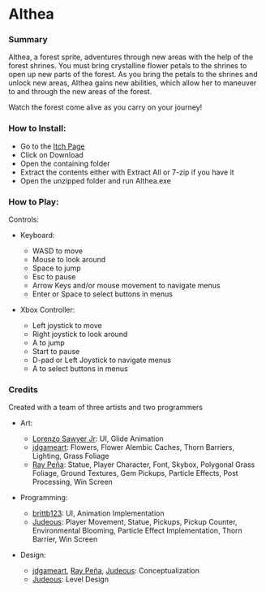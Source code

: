 # Althea

### Summary
Althea, a forest sprite, adventures through new areas with the help of the forest shrines. You must bring crystalline flower petals to the shrines to open up new parts of the forest. As you bring the petals to the shrines and unlock new areas, Althea gains new abilities, which allow her to maneuver to and through the new areas of the forest.

Watch the forest come alive as you carry on your journey!

### How to Install:
 - Go to  the [Itch Page](https://green-production.itch.io/althea)
 - Click on Download
 - Open the containing folder
 - Extract the contents either with Extract All or 7-zip if you have it
 - Open the unzipped folder and run Althea.exe

### How to Play:
Controls:
- Keyboard:
  - WASD to move
  - Mouse to look around
  - Space to jump
  - Esc to pause
  - Arrow Keys and/or mouse movement to navigate menus
  - Enter or Space to select buttons in menus

- Xbox Controller:
  - Left joystick to move
  - Right joystick to look around
  - A to jump
  - Start to pause
  - D-pad or Left Joystick to navigate menus
  - A to select buttons in menus

### Credits
Created with a team of three artists and two programmers
- Art:
  - [Lorenzo Sawyer Jr](https://www.artstation.com/l_sawyer18): UI, Glide Animation
  - [jdgameart](https://jdgameart.itch.io/): Flowers, Flower Alembic Caches, Thorn Barriers, Lighting, Grass Foliage
  - [Ray Peña](https://www.artstation.com/cyanyaide): Statue, Player Character, Font, Skybox, Polygonal Grass Foliage, Ground Textures, Gem Pickups, Particle Effects, Post Processing, Win Screen

- Programming: 
  - [brittb123](https://github.com/brittb123): UI, Animation Implementation
  - [Judeous](https://github.com/Judeous): Player Movement, Statue, Pickups, Pickup Counter, Environmental Blooming, Particle Effect Implementation, Thorn Barrier, Win Screen

- Design:
  - [jdgameart](https://jdgameart.itch.io/), [Ray Peña](https://www.artstation.com/cyanyaide), [Judeous](https://github.com/Judeous): Conceptualization
  - [Judeous](https://github.com/Judeous): Level Design
